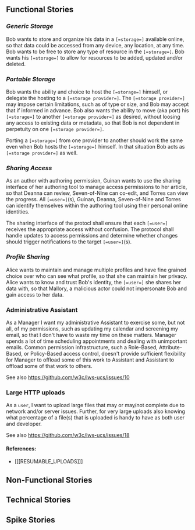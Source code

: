 ## Functional Stories

### <dfn>Generic Storage</dfn>

Bob wants to store and organize his data in a `[=storage=]` available online, so that data could be accessed from any device, any location, at any time. Bob wants to be free to store any type of resource in the `[=storage=]`. Bob wants his `[=storage=]` to allow for resources to be added, updated and/or deleted.

### <dfn>Portable Storage</dfn>

Bob wants the ability and choice to host the `[=storage=]` himself, or delegate the hosting to a `[=storage provider=]`. The `[=storage provider=]` may impose certain limitations, such as of type or size, and Bob may accept that if informed in advance. Bob also wants the ability to move (aka port) his `[=storage=]` to another `[=storage provider=]` as desired, without loosing any access to existing data or metadata, so that Bob is not dependent in perpetuity on one `[=storage provider=]`.

Porting a `[=storage=]` from one provider to another should work the same even when Bob hosts the `[=storage=]` himself. In that situation Bob acts as `[=storage provider=]` as well. 

### <dfn>Sharing Access</dfn>

As an author with authoring permission, Guinan wants to use the sharing interface of her authoring tool to manage access permissions to her article, so that Deanna can review, Seven-of-Nine can co-edit, and Torres can view the progress. All `[=user=]`(s), Guinan, Deanna, Seven-of-Nine and Torres can identify themselves within the authoring tool using their personal online identities.

The sharing interface of the protocl shall ensure that each `[=user=]` receives the appropriate access without confusion. The protocol shall handle updates to access permissions and determine whether changes should trigger notifications to the target `[=user=]`(s).

### <dfn>Profile Sharing</dfn>

Alice wants to maintain and manage multiple profiles and have fine grained choice over who can see what profile, so that she can maintain her privacy. Alice wants to know and trust Bob's identity, the `[=user=]` she shares her data with, so that Mallory, a malicious actor could not impersonate Bob and gain access to her data.

### Administrative Assistant

As a Manager I want my administrative Assistant to exercise some, but not all, of my permissions, such as updating my calendar and screening my email, so that I don't have to waste my time on these matters. Manager spends a lot of time scheduling appointments and dealing with unimportant emails. Common permission infrastructure, such a Role-Based, Attribute-Based, or Policy-Based access control, doesn't provide sufficient flexibility for Manager to offload some of this work to Assistant and Assistant to offload some of that work to others.

See also https://github.com/w3c/lws-ucs/issues/10


### Large HTTP uploads

As a `user`,
I want to upload large files that may or may/not complete due to network and/or server issues.  Further, for very large uploads also knowing what percentage of a file(s) that is uploaded is handy to have as both user and developer.

See also https://github.com/w3c/lws-ucs/issues/18


#### References:

- [[[RESUMABLE_UPLOADS]]]


## Non-Functional Stories

## Technical Stories

## Spike Stories

